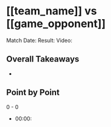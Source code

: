 # [[team_name]] vs [[game_opponent]]
Match Date: 
Result: 
Video:

## Overall Takeaways

- 

## Point by Point

0 - 0
- 00:00: 